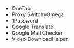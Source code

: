* OneTab
* Proxy SwitchyOmega
* 1Password
* Google Translate
* Google Mail Checker
* Video DownloadHelper
